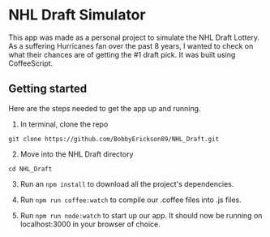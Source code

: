 # NHL Draft Simulator

This app was made as a personal project to simulate the NHL Draft Lottery.
As a suffering Hurricanes fan over the past 8 years, I wanted to check on
what their chances are of getting the #1 draft pick.  It was built using
CoffeeScript.

## Getting started

Here are the steps needed to get the app up and running.

1. In terminal, clone the repo

``` git clone https://github.com/BobbyErickson89/NHL_Draft.git ```

2. Move into the NHL Draft directory

``` cd NHL_Draft ```

3. Run an ```npm install``` to download all the project's dependencies.

4. Run ```npm run coffee:watch``` to compile our .coffee files
 into .js files.

5. Run ```npm run node:watch``` to start up our app.  It should now be
running on localhost:3000 in your browser of choice.